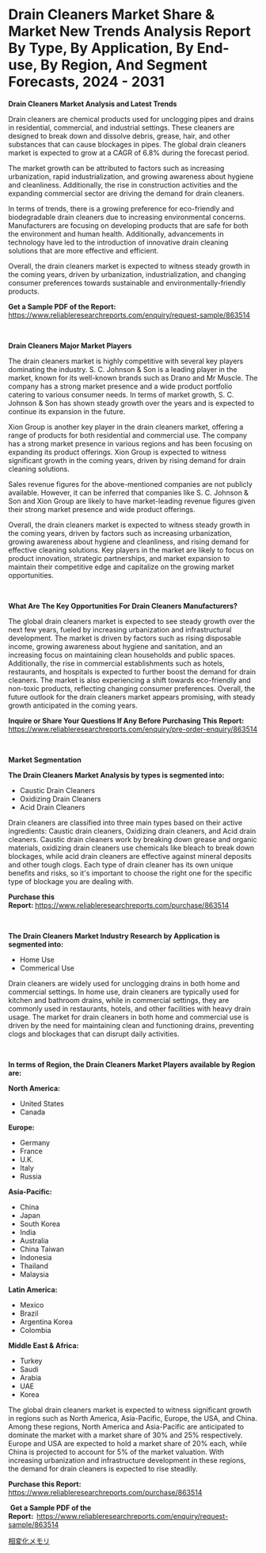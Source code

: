 <p><h1>Drain Cleaners Market Share & Market New Trends Analysis Report By Type, By Application, By End-use, By Region, And Segment Forecasts, 2024 - 2031</h1></p><p><strong>Drain Cleaners Market Analysis and Latest Trends</strong></p>
<p><p>Drain cleaners are chemical products used for unclogging pipes and drains in residential, commercial, and industrial settings. These cleaners are designed to break down and dissolve debris, grease, hair, and other substances that can cause blockages in pipes. The global drain cleaners market is expected to grow at a CAGR of 6.8% during the forecast period. </p><p>The market growth can be attributed to factors such as increasing urbanization, rapid industrialization, and growing awareness about hygiene and cleanliness. Additionally, the rise in construction activities and the expanding commercial sector are driving the demand for drain cleaners. </p><p>In terms of trends, there is a growing preference for eco-friendly and biodegradable drain cleaners due to increasing environmental concerns. Manufacturers are focusing on developing products that are safe for both the environment and human health. Additionally, advancements in technology have led to the introduction of innovative drain cleaning solutions that are more effective and efficient.</p><p>Overall, the drain cleaners market is expected to witness steady growth in the coming years, driven by urbanization, industrialization, and changing consumer preferences towards sustainable and environmentally-friendly products.</p></p>
<p><strong>Get a Sample PDF of the Report:&nbsp;</strong> <a href="https://www.reliableresearchreports.com/enquiry/request-sample/863514">https://www.reliableresearchreports.com/enquiry/request-sample/863514</a></p>
<p>&nbsp;</p>
<p><strong>Drain Cleaners Major Market Players</strong></p>
<p><p>The drain cleaners market is highly competitive with several key players dominating the industry. S. C. Johnson & Son is a leading player in the market, known for its well-known brands such as Drano and Mr Muscle. The company has a strong market presence and a wide product portfolio catering to various consumer needs. In terms of market growth, S. C. Johnson & Son has shown steady growth over the years and is expected to continue its expansion in the future.</p><p>Xion Group is another key player in the drain cleaners market, offering a range of products for both residential and commercial use. The company has a strong market presence in various regions and has been focusing on expanding its product offerings. Xion Group is expected to witness significant growth in the coming years, driven by rising demand for drain cleaning solutions.</p><p>Sales revenue figures for the above-mentioned companies are not publicly available. However, it can be inferred that companies like S. C. Johnson & Son and Xion Group are likely to have market-leading revenue figures given their strong market presence and wide product offerings.</p><p>Overall, the drain cleaners market is expected to witness steady growth in the coming years, driven by factors such as increasing urbanization, growing awareness about hygiene and cleanliness, and rising demand for effective cleaning solutions. Key players in the market are likely to focus on product innovation, strategic partnerships, and market expansion to maintain their competitive edge and capitalize on the growing market opportunities.</p></p>
<p>&nbsp;</p>
<p><strong>What Are The Key Opportunities For Drain Cleaners Manufacturers?</strong></p>
<p><p>The global drain cleaners market is expected to see steady growth over the next few years, fueled by increasing urbanization and infrastructural development. The market is driven by factors such as rising disposable income, growing awareness about hygiene and sanitation, and an increasing focus on maintaining clean households and public spaces. Additionally, the rise in commercial establishments such as hotels, restaurants, and hospitals is expected to further boost the demand for drain cleaners. The market is also experiencing a shift towards eco-friendly and non-toxic products, reflecting changing consumer preferences. Overall, the future outlook for the drain cleaners market appears promising, with steady growth anticipated in the coming years.</p></p>
<p><strong>Inquire or Share Your Questions If Any Before Purchasing This Report:</strong> <a href="https://www.reliableresearchreports.com/enquiry/pre-order-enquiry/863514">https://www.reliableresearchreports.com/enquiry/pre-order-enquiry/863514</a></p>
<p>&nbsp;</p>
<p><strong>Market Segmentation</strong></p>
<p><strong>The Drain Cleaners Market Analysis by types is segmented into:</strong></p>
<p><ul><li>Caustic Drain Cleaners</li><li>Oxidizing Drain Cleaners</li><li>Acid Drain Cleaners</li></ul></p>
<p><p>Drain cleaners are classified into three main types based on their active ingredients: Caustic drain cleaners, Oxidizing drain cleaners, and Acid drain cleaners. Caustic drain cleaners work by breaking down grease and organic materials, oxidizing drain cleaners use chemicals like bleach to break down blockages, while acid drain cleaners are effective against mineral deposits and other tough clogs. Each type of drain cleaner has its own unique benefits and risks, so it's important to choose the right one for the specific type of blockage you are dealing with.</p></p>
<p><strong>Purchase this Report:&nbsp;</strong><a href="https://www.reliableresearchreports.com/purchase/863514">https://www.reliableresearchreports.com/purchase/863514</a></p>
<p>&nbsp;</p>
<p><strong>The Drain Cleaners Market Industry Research by Application is segmented into:</strong></p>
<p><ul><li>Home Use</li><li>Commerical Use</li></ul></p>
<p><p>Drain cleaners are widely used for unclogging drains in both home and commercial settings. In home use, drain cleaners are typically used for kitchen and bathroom drains, while in commercial settings, they are commonly used in restaurants, hotels, and other facilities with heavy drain usage. The market for drain cleaners in both home and commercial use is driven by the need for maintaining clean and functioning drains, preventing clogs and blockages that can disrupt daily activities.</p></p>
<p>&nbsp;</p>
<p><strong>In terms of Region, the Drain Cleaners Market Players available by Region are:</strong></p>
<p>
    <p> <strong> North America: </strong>
        <ul>
            <li>United States</li>
            <li>Canada</li>
        </ul>
        </p> 
    <p> <strong> Europe: </strong>
        <ul>
            <li>Germany</li>
            <li>France</li>
            <li>U.K.</li>
            <li>Italy</li>
            <li>Russia</li>
        </ul>
        </p> 
    <p> <strong> Asia-Pacific: </strong>
        <ul>
            <li>China</li>
            <li>Japan</li>
            <li>South Korea</li>
            <li>India</li>
            <li>Australia</li>
            <li>China Taiwan</li>
            <li>Indonesia</li>
            <li>Thailand</li>
            <li>Malaysia</li>
        </ul>
        </p> 
    <p> <strong> Latin America: </strong>
        <ul>
            <li>Mexico</li>
            <li>Brazil</li>
            <li>Argentina Korea</li>
            <li>Colombia</li>
        </ul>
        </p> 
    <p> <strong> Middle East & Africa: </strong>
        <ul>
            <li>Turkey</li>
            <li>Saudi</li>
            <li>Arabia</li>
            <li>UAE</li>
            <li>Korea</li>
        </ul>
    </p>
    </p>
<p><p>The global drain cleaners market is expected to witness significant growth in regions such as North America, Asia-Pacific, Europe, the USA, and China. Among these regions, North America and Asia-Pacific are anticipated to dominate the market with a market share of 30% and 25% respectively. Europe and USA are expected to hold a market share of 20% each, while China is projected to account for 5% of the market valuation. With increasing urbanization and infrastructure development in these regions, the demand for drain cleaners is expected to rise steadily.</p></p>
<p><strong>Purchase this Report: </strong><a href="https://www.reliableresearchreports.com/purchase/863514">https://www.reliableresearchreports.com/purchase/863514</a></p>
<p>&nbsp;<strong>Get a Sample PDF of the Report:&nbsp;&nbsp;</strong><a href="https://www.reliableresearchreports.com/enquiry/request-sample/863514">https://www.reliableresearchreports.com/enquiry/request-sample/863514</a></p>
<p><strong></strong></p>
<p><p><a href="https://github.com/nxboeu02965442/Market-Research-Report-List-1/blob/main/7370268192772.md">相変化メモリ</a></p></p>